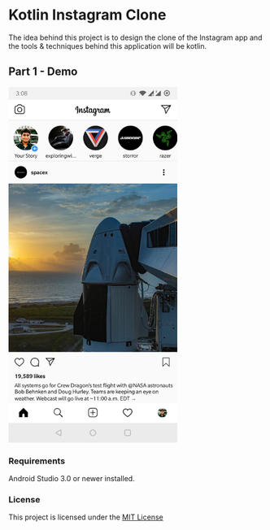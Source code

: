 # Kotlin Instagram Clone
The idea behind this project is to design the clone of the Instagram app and the tools &amp; techniques behind this application will be kotlin.

## Part 1 - Demo

<img src="screenshot/part-1.png" height="700"/>


### Requirements
Android Studio 3.0 or newer installed.

### License
This project is licensed under the [MIT License](LICENSE)
